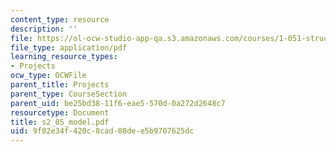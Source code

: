 ```yaml
---
content_type: resource
description: ''
file: https://ol-ocw-studio-app-qa.s3.amazonaws.com/courses/1-051-structural-engineering-design-fall-2003/9f02e34f420c8cad08dee5b9707625dc_s2_05_model.pdf
file_type: application/pdf
learning_resource_types:
- Projects
ocw_type: OCWFile
parent_title: Projects
parent_type: CourseSection
parent_uid: be25bd38-11f6-eae5-570d-0a272d2648c7
resourcetype: Document
title: s2_05_model.pdf
uid: 9f02e34f-420c-8cad-08de-e5b9707625dc
---
```

